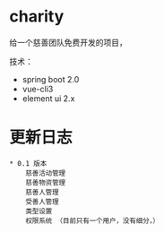 # charity
   给一个慈善团队免费开发的项目，
   
   
   技术：
   * spring boot 2.0
   * vue-cli3
   * element ui 2.x
   
 # 更新日志
 
    * 0.1 版本
        慈善活动管理
        慈善物资管理
        慈善人管理
        受善人管理
        类型设置
        权限系统 （目前只有一个用户，没有细分，）

   


